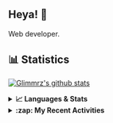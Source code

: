 ## Heya! 👋

Web developer.

## 📊 Statistics

[![Glimmrz's github stats](https://github-readme-stats.vercel.app/api?username=glimmrz&theme=dark&count_private=true)](https://github.com/anuraghazra/github-readme-stats)

<details>
  <summary><strong>📈 Languages & Stats</strong></summary>
  <img src="https://github-readme-stats.vercel.app/api?username=bunningss&show_icons=true&theme=dark&hide_border=true"
       alt="Tayef's GitHub stats" />
  <img src="https://github-readme-stats.vercel.app/api/top-langs/?username=bunningss&show_icons=true&theme=dark&hide_border=true&layout=compact&langs_count=10"
       alt="Tayef's Top GitHub Languages" />
</details>

<details>
<summary><strong> :zap: My Recent Activities </strong></summary>

<!-- ACTIVITY-LIST:START -->
- [glimmrz pushed to gb in glimmrz/ueni_clone](https://github.com/glimmrz/ueni_clone/compare/45ed2d723e...d9f37164c1)
- [glimmrz pushed to gb in glimmrz/ueni_clone](https://github.com/glimmrz/ueni_clone/compare/881518a0c9...45ed2d723e)
- [glimmrz pushed to gb in glimmrz/ueni_clone](https://github.com/glimmrz/ueni_clone/compare/9fc1a5b335...881518a0c9)
- [glimmrz pushed to gb in glimmrz/ueni_clone](https://github.com/glimmrz/ueni_clone/compare/10083f1c63...9fc1a5b335)
- [glimmrz pushed to gb in glimmrz/ueni_clone](https://github.com/glimmrz/ueni_clone/compare/9aa10df466...10083f1c63)
<!-- ACTIVITY-LIST:END -->

</details>
